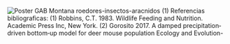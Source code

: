 ![Poster GAB Montana roedores-insectos-aracnidos (1)](https://github.com/user-attachments/assets/f3b7ade5-a1e0-403e-9e94-31dc9ec4c5b9)
Referencias bibliograficas:
(1) Robbins, C.T. 1983. Wildlife Feeding and Nutrition. Academic Press Inc, New York.
(2) Gorosito 2017.  A damped precipitation‐driven bottom‐up model for deer mouse population Ecology and Evolution-
